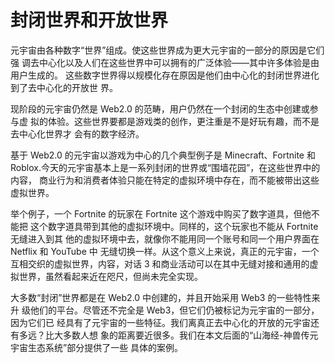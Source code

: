 # 封闭世界和开放世界

元宇宙由各种数字“世界”组成。使这些世界成为更大元宇宙的一部分的原因是它们强 调去中心化以及人们在这些世界中可以拥有的广泛体验——其中许多体验是由用户生成的。 这些数字世界得以规模化存在原因是他们由中心化的封闭世界进化到了去中心化的开放世 界。

现阶段的元宇宙仍然是 Web2.0 的范畴，用户仍然在一个封闭的生态中创建或参与虚 拟的体验。这些世界要都是游戏类的创作，更注重是不是好玩有趣，而不是去中心化世界才 会有的数字经济。&#x20;

基于 Web2.0 的元宇宙以游戏为中心的几个典型例子是 Minecraft、Fortnite 和 Roblox.今天的元宇宙基本上是一系列封闭的世界或“围墙花园”，在这些世界中的内容， 商业行为和消费者体验只能在特定的虚拟环境中存在，而不能被带出这些虚拟世界。&#x20;

举个例子，一个 Fortnite 的玩家在 Fortnite 这个游戏中购买了数字道具，但他不能把 这个数字道具带到其他的虚拟环境中。同样的，这个玩家也不能从 Fortnite 无缝进入到其 他的虚拟环境中去，就像你不能用同一个账号和同一个用户界面在 Netflix 和 YouTube 中 无缝切换一样。从这个意义上来说，真正的元宇宙，一个互相交织的虚拟世界，内容，对话 3 和商业活动可以在其中无缝对接和通用的虚拟世界，虽然看起来近在咫尺，但尚未完全实现。&#x20;

大多数“封闭”世界都是在 Web2.0 中创建的，并且开始采用 Web3 的一些特性来升 级他们的平台。尽管还不完全是 Web3，但它们仍被标记为元宇宙的一部分，因为它们已 经具有了元宇宙的一些特征。我们离真正去中心化的开放的元宇宙还有多远？比大多数人想 象的距离要近很多。我们在本文后面的“山海经-神兽传元宇宙生态系统”部分提供了一些 具体的案例。
